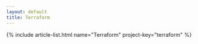 ```yaml
---
layout: default
title: Terraform
---
```


{% include article-list.html name="Terraform" project-key="terraform" %}
